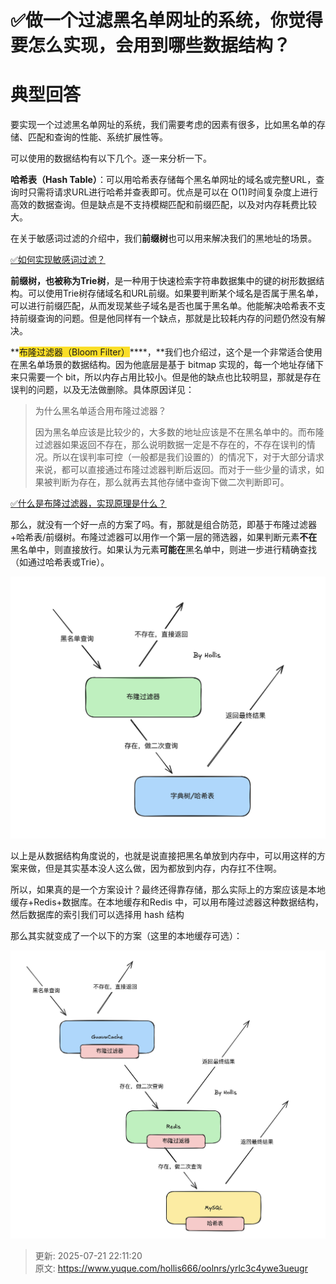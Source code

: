 # ✅做一个过滤黑名单网址的系统，你觉得要怎么实现，会用到哪些数据结构？

# 典型回答


要实现一个过滤黑名单网址的系统，我们需要考虑的因素有很多，比如黑名单的存储、匹配和查询的性能、系统扩展性等。



可以使用的数据结构有以下几个。逐一来分析一下。



**哈希表（Hash Table）**：可以用哈希表存储每个黑名单网址的域名或完整URL，查询时只需将请求URL进行哈希并查表即可。优点是可以在 O(1)时间复杂度上进行高效的数据查询。但是缺点是不支持模糊匹配和前缀匹配，以及对内存耗费比较大。



在关于敏感词过滤的介绍中，我们**前缀树**也可以用来解决我们的黑地址的场景。



[✅如何实现敏感词过滤？](https://www.yuque.com/hollis666/oolnrs/dgsbltylfglksuv0)



**前缀树，也被称为Trie树**，是一种用于快速检索字符串数据集中的键的树形数据结构。可以使用Trie树存储域名和URL前缀。如果要判断某个域名是否属于黑名单，可以进行前缀匹配，从而发现某些子域名是否也属于黑名单。他能解决哈希表不支持前缀查询的问题。但是他同样有一个缺点，那就是比较耗内存的问题仍然没有解决。



**<font style="background-color:#FBDE28;">布隆过滤器（Bloom Filter）</font>****，**我们也介绍过，这个是一个非常适合使用在黑名单场景的数据结构。因为他底层是基于 bitmap 实现的，每一个地址存储下来只需要一个 bit，所以内存占用比较小。但是他的缺点也比较明显，那就是存在误判的问题，以及无法做删除。具体原因详见：



> 为什么黑名单适合用布隆过滤器？
>
> 因为黑名单应该是比较少的，大多数的地址应该是不在黑名单中的。而布隆过滤器如果返回不存在，那么说明数据一定是不存在的，不存在误判的情况。所以在误判率可控（一般都是我们设置的）的情况下，对于大部分请求来说，都可以直接通过布隆过滤器判断后返回。而对于一些少量的请求，如果被判断为存在，那么就再去其他存储中查询下做二次判断即可。
>



[✅什么是布隆过滤器，实现原理是什么？](https://www.yuque.com/hollis666/oolnrs/gp9ymie1n39uavah)



那么，就没有一个好一点的方案了吗。有，那就是组合防范，即基于布隆过滤器+哈希表/前缀树。布隆过滤器可以用作一个第一层的筛选器，如果判断元素**不在**黑名单中，则直接放行。如果认为元素**可能在**黑名单中，则进一步进行精确查找（如通过哈希表或Trie）。



![1727499676058-a6829559-8298-4b91-8b81-afb178e88d4d.png](./img/rxp2O_atSqAzhzCC/1727499676058-a6829559-8298-4b91-8b81-afb178e88d4d-279237.png)



以上是从数据结构角度说的，也就是说直接把黑名单放到内存中，可以用这样的方案来做，但是其实基本没人这么做，因为都放到内存，内存扛不住啊。



所以，如果真的是一个方案设计？最终还得靠存储，那么实际上的方案应该是本地缓存+Redis+数据库。在本地缓存和Redis 中，可以用布隆过滤器这种数据结构，然后数据库的索引我们可以选择用 hash 结构



那么其实就变成了一个以下的方案（这里的本地缓存可选）：



![1727500342318-556296e0-5efe-44dd-8520-71cb851063a0.png](./img/rxp2O_atSqAzhzCC/1727500342318-556296e0-5efe-44dd-8520-71cb851063a0-797124.png)



> 更新: 2025-07-21 22:11:20  
> 原文: <https://www.yuque.com/hollis666/oolnrs/yrlc3c4ywe3ueugr>